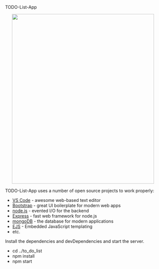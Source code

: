 TODO-List-App 

<p align="center">
  <img width="460" height="550" src="https://user-images.githubusercontent.com/31281299/98286171-97c3a100-1fc9-11eb-8092-0c82b0c6549d.jpg">
</p>


TODO-List-App uses a number of open source projects to work properly:
* [VS Code](//code.visualstudio.com/) - awesome web-based text editor
* [Bootstrap](//getbootstrap.com/) - great UI boilerplate for modern web apps
* [node.js](//nodejs.org/en/) - evented I/O for the backend
* [Express](//expressjs.com/) - fast web framework for node.js
* [mongoDB](//www.mongodb.com/) - the database for modern applications
* [EJS](//ejs.co/) - Embedded JavaScript templating
* etc.
	

Install the dependencies and devDependencies and start the server.

* cd ../to_do_list
* npm install
* npm start
